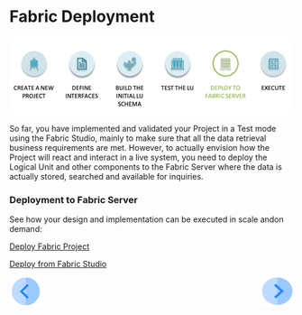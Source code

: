 # Fabric Deployment

![](/academy/03_fabric_basic_LU/images/fabric_main_flow_07.png)

So far, you have implemented and validated your Project in a Test mode using the Fabric Studio, mainly to make sure that all the data retrieval business requirements are met. However, to actually envision how the Project will react and interact in a live system, you need to deploy the Logical Unit and other components to the Fabric Server where the data is actually stored, searched and available for inquiries.

 

### Deployment to Fabric Server

See how your design and implementation can be executed in scale andon demand:

[Deploy Fabric Project](/articles/16_deploy_fabric/01_deploy_Fabric_project.md)

[Deploy from Fabric Studio](/articles/16_deploy_fabric/02_deploy_from_Fabric_Studio.md)


 [![Previous](/articles/images/Previous.png)](/academy/Training_Level_1/03_fabric_basic_LU/06_table_population_and_sync_strategies.md)[<img align="right" width="60" height="54" src="/articles/images/Next.png">](/academy/Training_Level_1/03_fabric_basic_LU/08_quiz.md)

 
